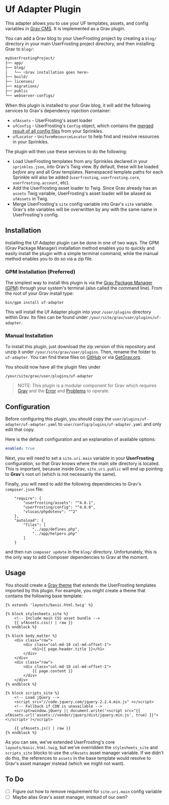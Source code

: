 # Uf Adapter Plugin

This adapter allows you to use your UF templates, assets, and config variables in [Grav CMS](http://github.com/getgrav/grav). It is implemented as a Grav plugin.

You can add a Grav blog to your UserFrosting project by creating a `blog/` directory in your main UserFrosting project directory, and then installing Grav to `blog/`:

```bash
myUserFrostingProject/
├── app/
├── blog/
|   └── <Grav installation goes here>
├── build/
├── licenses/
├── migrations/
├── public
└── webserver-configs/
```

When this plugin is installed to your Grav blog, it will add the following services to Grav's dependency injection container:

- `ufAssets` - UserFrosting's asset loader
- `ufConfig` - UserFrosting's `Config` object, which contains the [merged result of all config files](https://learn.userfrosting.com/sprinkles/contents#config) from your Sprinkles.
- `ufLocator` - `UniformResourceLocator` to help find and resolve resources in your Sprinkles.

The plugin will then use these services to do the following:

- Load UserFrosting templates from any Sprinkles declared in your `sprinkles.json`, into Grav's Twig view.  By default, these will be loaded _before_ any and all Grav templates.  Namespaced template paths for each Sprinkle will also be added (`userfrosting`, `userfrosting.core`, `userfrosting.account`, etc).
- Add the UserFrosting asset loader to Twig.  Since Grav already has an `assets` Twig variable, UserFrosting's asset loader will be aliased as `ufAssets` in Twig.
- Merge UserFrosting's `site` config variable into Grav's `site` variable.  Grav's site variables will be overwritten by any with the same name in UserFrosting's config.

## Installation

Installing the Uf Adapter plugin can be done in one of two ways. The GPM (Grav Package Manager) installation method enables you to quickly and easily install the plugin with a simple terminal command, while the manual method enables you to do so via a zip file.

### GPM Installation (Preferred)

The simplest way to install this plugin is via the [Grav Package Manager (GPM)](http://learn.getgrav.org/advanced/grav-gpm) through your system's terminal (also called the command line).  From the root of your Grav install type:

    bin/gpm install uf-adapter

This will install the Uf Adapter plugin into your `/user/plugins` directory within Grav. Its files can be found under `/your/site/grav/user/plugins/uf-adapter`.

### Manual Installation

To install this plugin, just download the zip version of this repository and unzip it under `/your/site/grav/user/plugins`. Then, rename the folder to `uf-adapter`. You can find these files on [GitHub](https://github.com/alexander-weissman/grav-plugin-uf-adapter) or via [GetGrav.org](http://getgrav.org/downloads/plugins#extras).

You should now have all the plugin files under

    /your/site/grav/user/plugins/uf-adapter
	
> NOTE: This plugin is a modular component for Grav which requires [Grav](http://github.com/getgrav/grav) and the [Error](https://github.com/getgrav/grav-plugin-error) and [Problems](https://github.com/getgrav/grav-plugin-problems) to operate.

## Configuration

Before configuring this plugin, you should copy the `user/plugins/uf-adapter/uf-adapter.yaml` to `user/config/plugins/uf-adapter.yaml` and only edit that copy.

Here is the default configuration and an explanation of available options:

```yaml
enabled: true
```

Next, you will need to set a `site.uri.main` variable in your **UserFrosting** configuration, so that Grav knows where the main site directory is located.  This is important, because inside Grav, `site.uri.public` will end up pointing to **Grav**'s root url (which is not necessarily the same).

Finally, you will need to add the following dependencies to Grav's `composer.json` file:

```
    "require": {
        "userfrosting/assets": "^4.0.1",
        "userfrosting/config": "^4.0.0",
        "vlucas/phpdotenv": "^2"
    },
    "autoload": {
        "files": [
            "../app/defines.php",
            "../app/helpers.php"
        ]
    }
```

and then run `composer update` in the `blog/` directory.  Unfortunately, this is the only way to add Composer dependencies to Grav at the moment.

## Usage

You should create a [Grav theme](https://learn.getgrav.org/themes/theme-basics) that extends the UserFrosting templates imported by this plugin.  For example, you might create a theme that contains the following base template:

```
{% extends 'layouts/basic.html.twig' %}

{% block stylesheets_site %}
    <!-- Include main CSS asset bundle -->
    {{ ufAssets.css() | raw }}
{% endblock %}

{% block body_matter %}
    <div class="row">
        <div class="col-md-10 col-md-offset-1">
            <h1>{{ page.header.title }}</h1>
        </div>
    </div>
    <div class="row">
        <div class="col-md-10 col-md-offset-1">
            {{ page.content }}
        </div>
    </div>
{% endblock %}

{% block scripts_site %}
    <!-- Load jQuery -->
    <script src="//code.jquery.com/jquery-2.2.4.min.js" ></script>
    <!-- Fallback if CDN is unavailable -->
    <script>window.jQuery || document.write('<script src="{{ ufAssets.url('assets://vendor/jquery/dist/jquery.min.js', true) }}"><\/script>')</script>

    {{ ufAssets.js() | raw }}
{% endblock %}
```

As you can see, we've extended UserFrosting's core `layouts/basic.html.twig`, but we've overridden the `stylesheets_site` and `scripts_site` blocks to use the `ufAssets` asset manager variable.  If we didn't do this, the references to `assets` in the base template would resolve to Grav's asset manager instead (which we might not want).

## To Do

- [ ] Figure out how to remove requirement for `site.uri.main` config variable
- [ ] Maybe alias Grav's asset manager, instead of our own?
